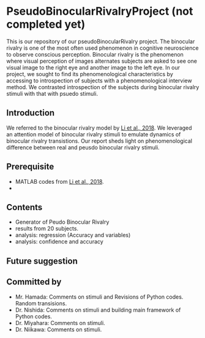 # PseudoBinocularRivalryProject (not completed yet)
This is our repository of our pseudoBinocularRivalry project. The binocular rivalry is one of the most often used phenomenon in cognitive neuroscience to observe conscious perception. Binocular rivalry is the phenomenon where visual perception of images alternates subjects are asked to see one visual image to the right eye and another image to the left eye. In our project, we sought to find its phenomenological characteristics by accessing to introspection of subjects with a phenomenological interview method. We contrasted introspection of the subjects during binocular rivalry stimuli with that with psuedo stimuli.

## Introduction

We referred to the binocular rivalry model by [Li et al., 2018](http://www.pnas.org/content/114/30/E6192). We leveraged an attention model of binocular rivalry stimuli to emulate dynamics of binocular rivalry transistions. Our report sheds light on phenomenological difference between real and peusdo binocular rivalry stimuli.


## Prerequisite
- MATLAB codes from [Li et al., 2018](http://www.pnas.org/content/114/30/E6192).
- 

## Contents
- Generator of Peudo Binocular Rivalry
- results from 20 subjects.
- analysis: regression (Accuracy and variables)
- analysis: confidence and accuracy

## Future suggestion

## Committed by
- Mr. Hamada: Comments on stimuli and Revisions of Python codes. Random transisions.
- Dr. Nishida: Comments on stimuli and building main framework of Python codes.
- Dr. Miyahara: Comments on stimuli.
- Dr. Niikawa: Comments on stimuli.

#
